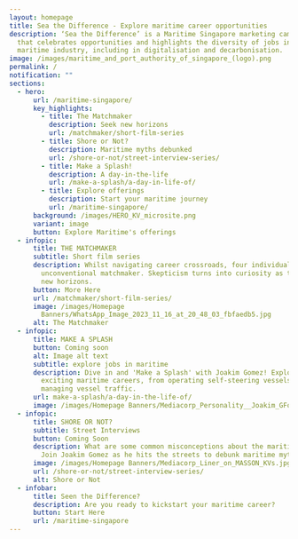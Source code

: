 ```yaml
---
layout: homepage
title: Sea the Difference - Explore maritime career opportunities
description: ‘Sea the Difference’ is a Maritime Singapore marketing campaign
  that celebrates opportunities and highlights the diversity of jobs in the
  maritime industry, including in digitalisation and decarbonisation.
image: /images/maritime_and_port_authority_of_singapore_(logo).png
permalink: /
notification: ""
sections:
  - hero:
      url: /maritime-singapore/
      key_highlights:
        - title: The Matchmaker
          description: Seek new horizons
          url: /matchmaker/short-film-series
        - title: Shore or Not?
          description: Maritime myths debunked
          url: /shore-or-not/street-interview-series/
        - title: Make a Splash!
          description: A day-in-the-life
          url: /make-a-splash/a-day-in-life-of/
        - title: Explore offerings
          description: Start your maritime journey
          url: /maritime-singapore/
      background: /images/HERO_KV_microsite.png
      variant: image
      button: Explore Maritime's offerings
  - infopic:
      title: THE MATCHMAKER
      subtitle: Short film series
      description: Whilst navigating career crossroads, four individuals meet an
        unconventional matchmaker. Skepticism turns into curiosity as they seek
        new horizons.
      button: More Here
      url: /matchmaker/short-film-series/
      image: /images/Homepage
        Banners/WhatsApp_Image_2023_11_16_at_20_48_03_fbfaedb5.jpg
      alt: The Matchmaker
  - infopic:
      title: MAKE A SPLASH
      button: Coming soon
      alt: Image alt text
      subtitle: explore jobs in maritime
      description: Dive in and 'Make a Splash' with Joakim Gomez! Explore new,
        exciting maritime careers, from operating self-steering vessels to
        managing vessel traffic.
      url: make-a-splash/a-day-in-the-life-of/
      image: /images/Homepage Banners/Mediacorp_Personality__Joakim_GFomez.jpg
  - infopic:
      title: SHORE OR NOT?
      subtitle: Street Interviews
      button: Coming Soon
      description: What are some common misconceptions about the maritime industry?
        Join Joakim Gomez as he hits the streets to debunk maritime myths!
      image: /images/Homepage Banners/Mediacorp_Liner_on_MASSON_KVs.jpg
      url: /shore-or-not/street-interview-series/
      alt: Shore or Not
  - infobar:
      title: Seen the Difference?
      description: Are you ready to kickstart your maritime career?
      button: Start Here
      url: /maritime-singapore
---
```

